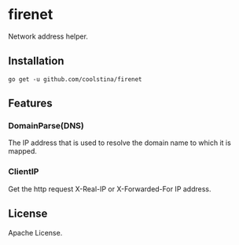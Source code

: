 # firenet

Network address helper.

## Installation

```shell
go get -u github.com/coolstina/firenet
```

## Features

### DomainParse(DNS)

The IP address that is used to resolve the domain name to which it is mapped.

### ClientIP

Get the http request X-Real-IP or X-Forwarded-For IP address.

## License

Apache License.
